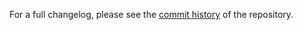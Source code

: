For a full changelog, please see the [commit history](https://github.com/FettLol/colored-slime-blocks/commits/master) of the repository.